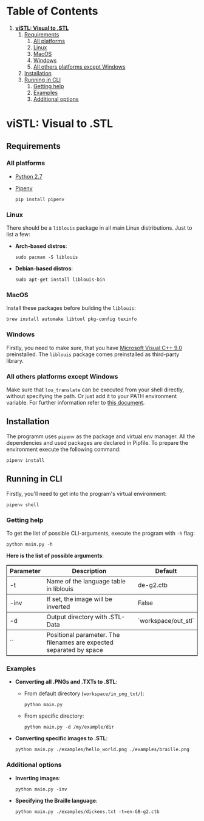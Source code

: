 
# Table of Contents

1.  [**viSTL: Visual to .STL**](#org0620943)
    1.  [Requirements](#org7b21581)
        1.  [All platforms](#org8315d7e)
        2.  [Linux](#orgd9c3d22)
        3.  [MacOS](#orgc79abc1)
        4.  [Windows](#orgfdd13f0)
        5.  [All others platforms except Windows](#org787c181)
    2.  [Installation](#org106501a)
    3.  [Running in CLI](#org4395231)
        1.  [Getting help](#org73c8fd4)
        2.  [Examples](#org02b7a9e)
        3.  [Additional options](#org0f5767d)


<a id="org0620943"></a>

# **viSTL: Visual to .STL**


<a id="org7b21581"></a>

## Requirements


<a id="org8315d7e"></a>

### All platforms

-   [Python 2.7](https://www.python.org/downloads/)
-   [Pipenv](https://github.com/pypa/pipenv)

        pip install pipenv


<a id="orgd9c3d22"></a>

### Linux

There should be a `liblouis` package in all main Linux distributions. Just to list a few:

-   **Arch-based distros**:

        sudo pacman -S liblouis

-   **Debian-based distros**:

        sudo apt-get install liblouis-bin


<a id="orgc79abc1"></a>

### MacOS

Install these packages before building the `liblouis`:

    brew install automake libtool pkg-config texinfo


<a id="orgfdd13f0"></a>

### Windows

Firstly, you need to make sure, that you have [Microsoft Visual C++ 9.0](http://aka.ms/vcpython27) preinstalled. The `liblouis` package comes preinstalled as third-party library.


<a id="org787c181"></a>

### All others platforms except Windows

   Make sure that `lou_translate` can be executed from your shell directly, without specifying the path. Or just add it to your PATH environment variable.
For further information refer to [this document](https://github.com/liblouis/liblouis/blob/master/HACKING).


<a id="org106501a"></a>

## Installation

The programm uses `pipenv` as the package and virtual env manager. All the dependencies and used packages are declared in Pipfile. To prepare the environment execute the following command:

    pipenv install


<a id="org4395231"></a>

## Running in CLI

Firstly, you'll need to get into the program's virtual environment:

    pipenv shell


<a id="org73c8fd4"></a>

### Getting help

To get the list of possible CLI-arguments, execute the program with `-h` flag:

    python main.py -h

**Here is the list of possible arguments**:

<table border="2" cellspacing="0" cellpadding="6" rules="groups" frame="hsides">


<colgroup>
<col  class="org-left" />

<col  class="org-left" />

<col  class="org-left" />
</colgroup>
<thead>
<tr>
<th scope="col" class="org-left">Parameter</th>
<th scope="col" class="org-left">Description</th>
<th scope="col" class="org-left">Default</th>
</tr>
</thead>

<tbody>
<tr>
<td class="org-left">-t</td>
<td class="org-left">Name of the language table in liblouis</td>
<td class="org-left">de-g2.ctb</td>
</tr>
</tbody>

<tbody>
<tr>
<td class="org-left">-inv</td>
<td class="org-left">If set, the image will be inverted</td>
<td class="org-left">False</td>
</tr>
</tbody>

<tbody>
<tr>
<td class="org-left">-d</td>
<td class="org-left">Output directory with .STL-Data</td>
<td class="org-left">`workspace/out_stl`</td>
</tr>
</tbody>

<tbody>
<tr>
<td class="org-left">`<inputs>`</td>
<td class="org-left">Positional parameter. The filenames are expected separated by space</td>
<td class="org-left">&#xa0;</td>
</tr>
</tbody>
</table>


<a id="org02b7a9e"></a>

### Examples

-   **Converting all .PNGs and .TXTs to .STL**:
    -   From default directory (`workspace/in_png_txt/`):

            python main.py

    -   From specific directory:

            python main.py -d /my/example/dir

-   **Converting specific images to .STL**:

        python main.py ./examples/hello_world.png ./examples/braille.png


<a id="org0f5767d"></a>

### Additional options

-   **Inverting images**:

        python main.py -inv

-   **Specifying the Braille language**:

        python main.py ./examples/dickens.txt -t=en-GB-g2.ctb
